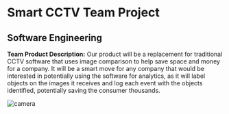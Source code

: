 # Smart CCTV Team Project

## Software Engineering

**Team Product Description:** Our product will be a replacement for traditional CCTV software that uses image comparison to help save space and money for a company. It will be a smart move for any company that would be interested in potentially using the software for analytics, as it will label objects on the images it receives and log each event with the objects identified, potentially saving the consumer thousands. 

![camera](https://img.memecdn.com/genius-security-camera_o_336996.jpg)
